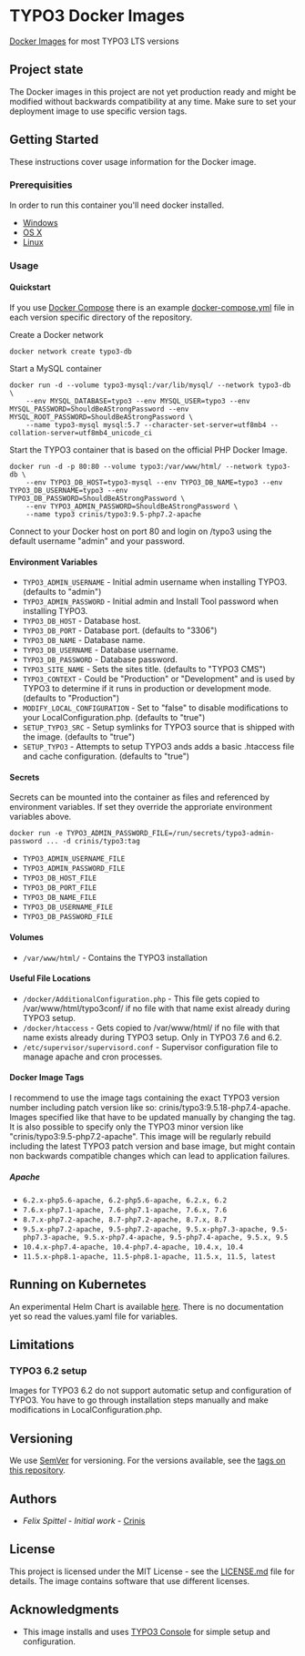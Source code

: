 # TYPO3 Docker Images

[Docker Images](https://hub.docker.com/r/crinis/typo3) for most TYPO3 LTS versions

## Project state

The Docker images in this project are not yet production ready and might be modified without backwards compatibility at any time. Make sure to set your deployment image to use specific version tags.

## Getting Started

These instructions cover usage information for the Docker image.

### Prerequisities

In order to run this container you'll need docker installed.

* [Windows](https://docs.docker.com/windows/started)
* [OS X](https://docs.docker.com/mac/started/)
* [Linux](https://docs.docker.com/linux/started/)

### Usage

#### Quickstart

If you use [Docker Compose](https://docs.docker.com/compose/) there is an example [docker-compose.yml](9.5/docker-compose.yml) file in each version specific directory of the repository.

Create a Docker network
```shell
docker network create typo3-db
```

Start a MySQL container

```shell
docker run -d --volume typo3-mysql:/var/lib/mysql/ --network typo3-db \
    --env MYSQL_DATABASE=typo3 --env MYSQL_USER=typo3 --env MYSQL_PASSWORD=ShouldBeAStrongPassword --env MYSQL_ROOT_PASSWORD=ShouldBeAStrongPassword \
    --name typo3-mysql mysql:5.7 --character-set-server=utf8mb4 --collation-server=utf8mb4_unicode_ci
```

Start the TYPO3 container that is based on the official PHP Docker Image.

```shell
docker run -d -p 80:80 --volume typo3:/var/www/html/ --network typo3-db \
    --env TYPO3_DB_HOST=typo3-mysql --env TYPO3_DB_NAME=typo3 --env TYPO3_DB_USERNAME=typo3 --env TYPO3_DB_PASSWORD=ShouldBeAStrongPassword \
    --env TYPO3_ADMIN_PASSWORD=ShouldBeAStrongPassword \
    --name typo3 crinis/typo3:9.5-php7.2-apache
```

Connect to your Docker host on port 80 and login on /typo3 using the default username "admin" and your password.

#### Environment Variables

* `TYPO3_ADMIN_USERNAME` - Initial admin username when installing TYPO3. (defaults to "admin")
* `TYPO3_ADMIN_PASSWORD` - Initial admin and Install Tool password when installing TYPO3.
* `TYPO3_DB_HOST` - Database host.
* `TYPO3_DB_PORT` - Database port. (defaults to "3306")
* `TYPO3_DB_NAME` - Database name.
* `TYPO3_DB_USERNAME` - Database username.
* `TYPO3_DB_PASSWORD` - Database password.
* `TYPO3_SITE_NAME` - Sets the sites title. (defaults to "TYPO3 CMS")
* `TYPO3_CONTEXT` - Could be "Production" or "Development" and is used by TYPO3 to determine if it runs in production or development mode. (defaults to "Production")
* `MODIFY_LOCAL_CONFIGURATION` - Set to "false" to disable modifications to your LocalConfiguration.php. (defaults to "true")
* `SETUP_TYPO3_SRC` - Setup symlinks for TYPO3 source that is shipped with the image. (defaults to "true")
* `SETUP_TYPO3` - Attempts to setup TYPO3 ands adds a basic .htaccess file and cache configuration. (defaults to "true")

#### Secrets

Secrets can be mounted into the container as files and referenced by environment variables. If set they override the approriate environment variables above.
```
docker run -e TYPO3_ADMIN_PASSWORD_FILE=/run/secrets/typo3-admin-password ... -d crinis/typo3:tag
```

* `TYPO3_ADMIN_USERNAME_FILE`
* `TYPO3_ADMIN_PASSWORD_FILE`
* `TYPO3_DB_HOST_FILE`
* `TYPO3_DB_PORT_FILE`
* `TYPO3_DB_NAME_FILE`
* `TYPO3_DB_USERNAME_FILE`
* `TYPO3_DB_PASSWORD_FILE`

#### Volumes

* `/var/www/html/` - Contains the TYPO3 installation

#### Useful File Locations

* `/docker/AdditionalConfiguration.php` - This file gets copied to /var/www/html/typo3conf/ if no file with that name exist already during TYPO3 setup.
* `/docker/htaccess` - Gets copied to /var/www/html/ if no file with that name exists already during TYPO3 setup. Only in TYPO3 7.6 and 6.2.
* `/etc/supervisor/supervisord.conf` - Supervisor configuration file to manage apache and cron processes.

#### Docker Image Tags

I recommend to use the image tags containing the exact TYPO3 version number including patch version like so: crinis/typo3:9.5.18-php7.4-apache. Images specified like that have to be updated manually by changing the tag. It is also possible to specify only the TYPO3 minor version like "crinis/typo3:9.5-php7.2-apache". This image will be regularly rebuild including the latest TYPO3 patch version and base image, but might contain non backwards compatible changes which can lead to application failures.

##### Apache

* `6.2.x-php5.6-apache, 6.2-php5.6-apache, 6.2.x, 6.2`
* `7.6.x-php7.1-apache, 7.6-php7.1-apache, 7.6.x, 7.6`
* `8.7.x-php7.2-apache, 8.7-php7.2-apache, 8.7.x, 8.7`
* `9.5.x-php7.2-apache, 9.5-php7.2-apache, 9.5.x-php7.3-apache, 9.5-php7.3-apache, 9.5.x-php7.4-apache, 9.5-php7.4-apache, 9.5.x, 9.5`
* `10.4.x-php7.4-apache, 10.4-php7.4-apache, 10.4.x, 10.4`
* `11.5.x-php8.1-apache, 11.5-php8.1-apache, 11.5.x, 11.5, latest`

## Running on Kubernetes

An experimental Helm Chart is available [here](https://github.com/crinis/typo3-helm-chart). There is no documentation yet so read the values.yaml file for variables.

## Limitations

### TYPO3 6.2 setup

Images for TYPO3 6.2 do not support automatic setup and configuration of TYPO3. You have to go through installation steps manually and make modifications in LocalConfiguration.php.

## Versioning

We use [SemVer](http://semver.org/) for versioning. For the versions available, see the [tags on this repository](https://github.com/crinis/typo3-docker/tags). 

## Authors

* *Felix Spittel* - *Initial work* - [Crinis](https://github.com/crinis)

## License

This project is licensed under the MIT License - see the [LICENSE.md](LICENSE.md) file for details. The image contains software that use different licenses.

## Acknowledgments

* This image installs and uses [TYPO3 Console](https://github.com/TYPO3-Console/TYPO3-Console) for simple setup and configuration.
